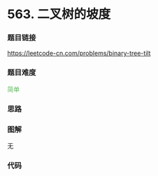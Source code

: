 # 563. 二叉树的坡度

### 题目链接

https://leetcode-cn.com/problems/binary-tree-tilt

### 题目难度

<font color=#5CB85C>简单</font>

### 思路



### 图解

无

### 代码

```python
```